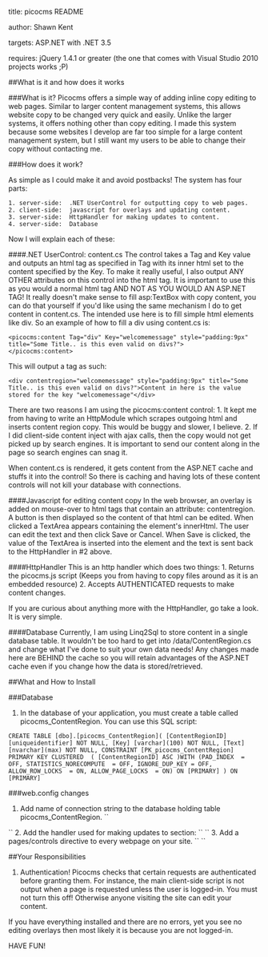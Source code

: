 ﻿title:  picocms README

author:  Shawn Kent

targets:  ASP.NET with .NET 3.5

requires:  jQuery 1.4.1 or greater (the one that comes with Visual Studio 2010 projects works ;P)


##What is it and how does it works

###What is it?
Picocms offers a simple way of adding inline copy editing to web pages.  Similar to larger content management systems, this allows website copy to be changed very quick and easily.  Unlike the
larger systems, it offers nothing other than copy editing.  I made this system because some websites I develop are far too simple for a large content management system, but I still want my users to
be able to change their copy without contacting me.


###How does it work?

As simple as I could make it and avoid postbacks!  The system has four parts:

	1. server-side:  .NET UserControl for outputting copy to web pages.
	2. client-side:  javascript for overlays and updating content.
	3. server-side:  HttpHandler for making updates to content.
	4. server-side:  Database

Now I will explain each of these:

####.NET UserControl: content.cs
The control takes a Tag and Key value and outputs an html tag as specified in Tag with its inner html set to the content specified by the Key.  To make it really useful,
I also output ANY OTHER attributes on this control into the html tag.  It is important to use this as you would a normal html tag AND NOT AS YOU WOULD AN ASP.NET TAG!
It really doesn't make sense to fill asp:TextBox with copy content, you can do that yourself if you'd like using the same mechanism I do to get content in content.cs.
The intended use here is to fill simple html elements like div.  So an example of how to fill a div using content.cs is:

	<picocms:content Tag="div" Key="welcomemessage" style="padding:9px" title="Some Title.. is this even valid on divs?">
	</picocms:content>

This will output a tag as such:

	<div contentregion="welcomemessage" style="padding:9px" title="Some Title.. is this even valid on divs?">Content in here is the value stored for the key "welcomemessage"</div>

There are two reasons I am using the picocms:content control:
	1.  It kept me from having to write an HttpModule which scrapes outgoing html and inserts content region copy.  This would be buggy and slower, I believe.
	2.  If I did client-side content inject with ajax calls, then the copy would not get picked up by search engines.  It is important to send our content along in the page so search engines can snag it.

When content.cs is rendered, it gets content from the ASP.NET cache and stuffs it into the control!  So there is caching and having lots of these content controls will not kill your database with connections.


####Javascript for editing content copy
In the web browser, an overlay is added on mouse-over to html tags that contain an attribute: contentregion.  A button is then displayed
so the content of that html can be edited.  When clicked a TextArea appears containing the element's innerHtml.  The user can edit the text
and then click Save or Cancel.  When Save is clicked, the value of the TextArea is inserted into the element and the text is sent back
to the HttpHandler in #2 above.


####HttpHandler
This is an http handler which does two things:
	1.  Returns the picocms.js script (Keeps you from having to copy files around as it is an embedded resource)
	2.  Accepts AUTHENTICATED requests to make content changes.

If you are curious about anything more with the HttpHandler, go take a look.  It is very simple.


####Database
Currently, I am using Linq2Sql to store content in a single database table.  It wouldn't be too hard to get into /data/ContentRegion.cs and change what I've done to suit your own data needs!  Any changes made here are BEHIND the cache so you will retain advantages of the ASP.NET cache even if you change how the data is stored/retrieved.



##What and How to Install

###Database

1.  In the database of your application, you must create a table called picocms_ContentRegion.  You can use this SQL script:

``
CREATE TABLE [dbo].[picocms_ContentRegion](
	[ContentRegionID] [uniqueidentifier] NOT NULL,
	[Key] [varchar](100) NOT NULL,
	[Text] [nvarchar](max) NOT NULL,
 CONSTRAINT [PK_picocms_ContentRegion] PRIMARY KEY CLUSTERED 
(
	[ContentRegionID] ASC
)WITH (PAD_INDEX  = OFF, STATISTICS_NORECOMPUTE  = OFF, IGNORE_DUP_KEY = OFF, ALLOW_ROW_LOCKS  = ON, ALLOW_PAGE_LOCKS  = ON) ON [PRIMARY]
) ON [PRIMARY]
``

###web.config changes

1.  Add name of connection string to the database holding table picocms_ContentRegion.
``
  <appSettings>
    <add key="picocms.ConnectionString" value="The name of your connection string or a connection string itself"/>
  </appSettings>
``
2.  Add the handler used for making updates to <system.web><httpHandlers> section:
``
	<system.web>
		<httpHandlers>
			<add verb="POST" path="picocms.ashx" type="picocms.web.ContentHandler, picocms" />
		</httpHandlers>
	</system.web>
``
3.  Add a pages/controls directive to every webpage on your site.
``
	<pages>
		<controls>
			<add tagPrefix="pico" namespace="picocms.web" assembly="picocms" />
		</controls>
	</pages>
``

##Your Responsibilities


1.  Authentication!  Picocms checks that certain requests are authenticated before granting them.  For instance, the 
main client-side script is not output when a page is requested unless the user is logged-in.  You must not turn this off!  Otherwise
anyone visiting the site can edit your content.

If you have everything installed and there are no errors, yet you see no editing overlays then most likely it is because you
are not logged-in.




HAVE FUN!